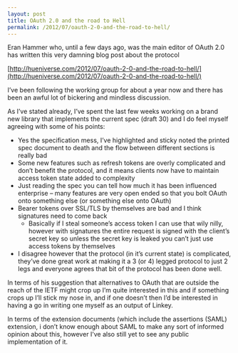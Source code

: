 ```yaml
---
layout: post
title: OAuth 2.0 and the road to Hell
permalink: /2012/07/oauth-2-0-and-the-road-to-hell/
---
```


Eran Hammer who, until a few days ago, was the main editor of OAuth 2.0 has written this very damning blog post about the protocol

[http://hueniverse.com/2012/07/oauth-2-0-and-the-road-to-hell/](http://hueniverse.com/2012/07/oauth-2-0-and-the-road-to-hell/)

I’ve been following the working group for about a year now and there has been an awful lot of bickering and mindless discussion.

As I’ve stated already, I’ve spent the last few weeks working on a brand new library that implements the current spec (draft 30) and I do feel myself agreeing with some of his points:

* Yes the specification mess, I’ve highlighted and sticky noted the printed spec document to death and the flow between different sections is really bad
* Some new features such as refresh tokens are overly complicated and don’t benefit the protocol, and it means clients now have to maintain access token state added to complexity
* Just reading the spec you can tell how much it has been influenced enterprise – many features are very open ended so that you bolt OAuth onto something else (or something else onto OAuth)
* Bearer tokens over SSL/TLS by themselves are bad and I think signatures need to come back
	* Basically if I steal someone’s access token I can use that wily nilly, however with signatures the entire request is signed with the client’s secret key so unless the secret key is leaked you can’t just use access tokens by themselves
* I disagree however that the protocol (in it’s current state) is complicated, they’ve done great work at making it a 3 (or 4) legged protocol to just 2 legs and everyone agrees that bit of the protocol has been done well.

In terms of his suggestion that alternatives to OAuth that are outside the reach of the IETF might crop up I’m quite interested in this and if something crops up I’ll stick my nose in, and if one doesn’t then I’d be interested in having a go in writing one myself as an output of Linkey.

In terms of the extension documents (which include the assertions (SAML) extension, i don’t know enough about SAML to make any sort of informed opinion about this, however I’ve also still yet to see any public implementation of it.